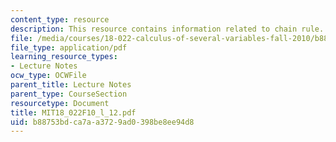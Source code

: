 ```yaml
---
content_type: resource
description: This resource contains information related to chain rule.
file: /media/courses/18-022-calculus-of-several-variables-fall-2010/b88753bdca7aa3729ad0398be8ee94d8_MIT18_022F10_l_12.pdf
file_type: application/pdf
learning_resource_types:
- Lecture Notes
ocw_type: OCWFile
parent_title: Lecture Notes
parent_type: CourseSection
resourcetype: Document
title: MIT18_022F10_l_12.pdf
uid: b88753bd-ca7a-a372-9ad0-398be8ee94d8
---
```

